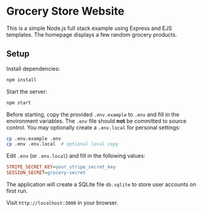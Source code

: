 # Grocery Store Website

This is a simple Node.js full stack example using Express and EJS templates. The homepage displays a few random grocery products.

## Setup

Install dependencies:

```bash
npm install
```

Start the server:

```bash
npm start
```

Before starting, copy the provided `.env.example` to `.env` and fill in the
environment variables. The `.env` file should **not** be committed to source
control. You may optionally create a `.env.local` for personal settings:

```bash
cp .env.example .env
cp .env .env.local  # optional local copy
```

Edit `.env` (or `.env.local`) and fill in the following values:

```ini
STRIPE_SECRET_KEY=your_stripe_secret_key
SESSION_SECRET=grocery-secret
```

The application will create a SQLite file `db.sqlite` to store user accounts on first run.

Visit `http://localhost:3000` in your browser.
